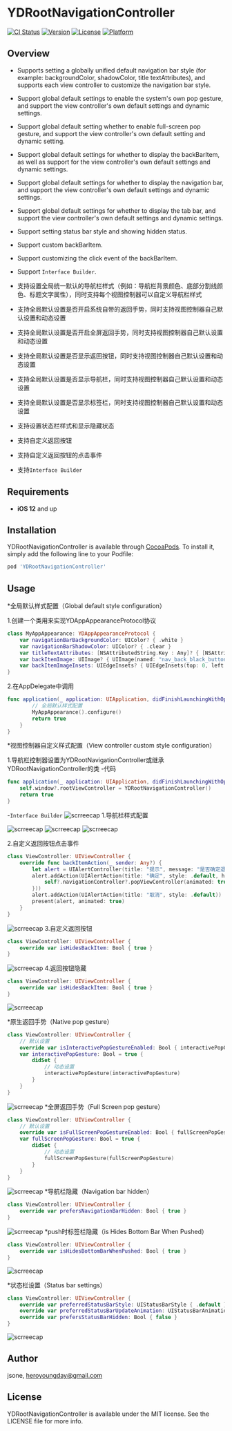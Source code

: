 # YDRootNavigationController

[![CI Status](https://img.shields.io/travis/heroyoungday/YDRootNavigationController.svg?style=flat)](https://travis-ci.org/heroyoungday/YDRootNavigationController)
[![Version](https://img.shields.io/cocoapods/v/YDRootNavigationController.svg?style=flat)](https://cocoapods.org/pods/YDRootNavigationController)
[![License](https://img.shields.io/cocoapods/l/YDRootNavigationController.svg?style=flat)](https://cocoapods.org/pods/YDRootNavigationController)
[![Platform](https://img.shields.io/cocoapods/p/YDRootNavigationController.svg?style=flat)](https://cocoapods.org/pods/YDRootNavigationController)

## Overview

* Supports setting a globally unified default navigation bar style (for example: backgroundColor, shadowColor, title textAttributes), and supports each view controller to customize the navigation bar style.
* Support global default settings to enable the system's own pop gesture, and support the view controller's own default settings and dynamic settings.
* Support global default setting whether to enable full-screen pop gesture, and support the view controller's own default setting and dynamic setting.
* Support global default settings for whether to display the backBarItem, as well as support for the view controller's own default settings and dynamic settings.
* Support global default settings for whether to display the navigation bar, and support the view controller's own default settings and dynamic settings.
* Support global default settings for whether to display the tab bar, and support the view controller's own default settings and dynamic settings.
* Support setting status bar style and showing hidden status.
* Support custom backBarItem.
* Support customizing the click event of the backBarItem.
* Support `Interface Builder`.



* 支持设置全局统一默认的导航栏样式（例如：导航栏背景颜色、底部分割线颜色、标题文字属性），同时支持每个视图控制器可以自定义导航栏样式
* 支持全局默认设置是否开启系统自带的返回手势，同时支持视图控制器自己默认设置和动态设置
* 支持全局默认设置是否开启全屏返回手势，同时支持视图控制器自己默认设置和动态设置
* 支持全局默认设置是否显示返回按钮，同时支持视图控制器自己默认设置和动态设置
* 支持全局默认设置是否显示导航栏，同时支持视图控制器自己默认设置和动态设置
* 支持全局默认设置是否显示标签栏，同时支持视图控制器自己默认设置和动态设置
* 支持设置状态栏样式和显示隐藏状态
* 支持自定义返回按钮
* 支持自定义返回按钮的点击事件
* 支持`Interface Builder`

## Requirements

* **iOS 12** and up
  
## Installation

YDRootNavigationController is available through [CocoaPods](https://cocoapods.org). To install
it, simply add the following line to your Podfile:

```ruby
pod 'YDRootNavigationController'
```
## Usage
*全局默认样式配置（Global default style configuration）

1.创建一个类用来实现YDAppAppearanceProtocol协议
```swift
class MyAppAppearance: YDAppAppearanceProtocol {
    var navigationBarBackgroundColor: UIColor? { .white }
    var navigationBarShadowColor: UIColor? { .clear }
    var titleTextAttributes: [NSAttributedString.Key : Any]? { [NSAttributedString.Key.foregroundColor: UIColor.blue] }
    var backItemImage: UIImage? { UIImage(named: "nav_back_black_button") }
    var backItemImageInsets: UIEdgeInsets? { UIEdgeInsets(top: 0, left: -6, bottom: 0, right: 0) }
}

```
2.在AppDelegate中调用
```swift
func application(_ application: UIApplication, didFinishLaunchingWithOptions launchOptions: [UIApplicationLaunchOptionsKey: Any]?) -> Bool {
        // 全局默认样式配置
        MyAppAppearance().configure()
        return true
    }
}
```
*视图控制器自定义样式配置（View controller custom style configuration）

1.导航栏控制器设置为YDRootNavigationController或继承YDRootNavigationController的类
-代码
```swift
func application(_ application: UIApplication, didFinishLaunchingWithOptions launchOptions: [UIApplicationLaunchOptionsKey: Any]?) -> Bool {
    self.window?.rootViewController = YDRootNavigationController()
    return true
}
```
-`Interface Builder`
![scrreecap](./ScreenShot/IB设置YDRootNavigationController.gif)
1.导航栏样式配置

![scrreecap](./ScreenShot/标题文字属性.gif)
![scrreecap](./ScreenShot/导航栏背景颜色.gif)
![scrreecap](./ScreenShot/导航栏阴影.gif)

2.自定义返回按钮点击事件
```swift
class ViewController: UIViewController {
    override func backItemAction(_ sender: Any?) {
        let alert = UIAlertController(title: "提示", message: "是否确定退出？", preferredStyle: .alert)
        alert.addAction(UIAlertAction(title: "确定", style: .default, handler: { [weak self] action in
            self?.navigationController?.popViewController(animated: true)
        }))
        alert.addAction(UIAlertAction(title: "取消", style: .default))
        present(alert, animated: true)
    }
}
```
![scrreecap](./ScreenShot/返回按钮点击事件.gif)
3.自定义返回按钮
```swift
class ViewController: UIViewController {
    override var isHidesBackItem: Bool { true }
}
```
![scrreecap](./ScreenShot/返回按钮样式.gif)
4.返回按钮隐藏
```swift
class ViewController: UIViewController {
    override var isHidesBackItem: Bool { true }
}
```
![scrreecap](./ScreenShot/返回按钮隐藏.gif)

*原生返回手势（Native pop gesture）
```swift
class ViewController: UIViewController {
    // 默认设置
    override var isInteractivePopGestureEnabled: Bool { interactivePopGesture }
    var interactivePopGesture: Bool = true {
        didSet {
            // 动态设置
            interactivePopGesture(interactivePopGesture)
        }
    }
}
```
![scrreecap](./ScreenShot/返回手势.gif)
*全屏返回手势（Full Screen pop gesture）
```swift
class ViewController: UIViewController {
    // 默认设置
    override var isFullScreenPopGestureEnabled: Bool { fullScreenPopGesture }
    var fullScreenPopGesture: Bool = true {
        didSet {
            // 动态设置
            fullScreenPopGesture(fullScreenPopGesture)
        }
    }
}
```
![scrreecap](./ScreenShot/全屏返回手势.gif)
*导航栏隐藏（Navigation bar hidden）
```swift
class ViewController: UIViewController {
    override var prefersNavigationBarHidden: Bool { true }
}
```
![scrreecap](./ScreenShot/隐藏导航栏.gif)
*push时标签栏隐藏（is Hides Bottom Bar When Pushed）
```swift
class ViewController: UIViewController {
    override var isHidesBottomBarWhenPushed: Bool { true }
}
```
![scrreecap](./ScreenShot/标签栏隐藏.gif)

*状态栏设置（Status bar settings）
```swift
class ViewController: UIViewController {
    override var preferredStatusBarStyle: UIStatusBarStyle { .default }
    override var preferredStatusBarUpdateAnimation: UIStatusBarAnimation { .none }
    override var prefersStatusBarHidden: Bool { false }
}
```
![scrreecap](./ScreenShot/状态栏样式.gif)


## Author

jsone, heroyoungday@gmail.com

## License

YDRootNavigationController is available under the MIT license. See the LICENSE file for more info.
